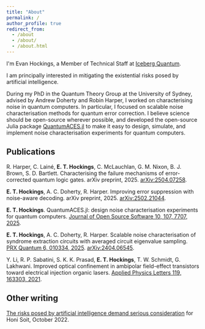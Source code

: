 ```yaml
---
title: "About"
permalink: /
author_profile: true
redirect_from: 
  - /about
  - /about/
  - /about.html
---
```


I'm Evan Hockings, a Member of Technical Staff at [Iceberg Quantum](https://www.iceberg-quantum.com/).

I am principally interested in mitigating the existential risks posed by artificial intelligence.

During my PhD in the Quantum Theory Group at the University of Sydney, advised by Andrew Doherty and Robin Harper, I worked on characterising noise in quantum computers.
In particular, I focused on scalable noise characterisation methods for quantum error correction.
I believe science should be open-source wherever possible, and developed the open-source Julia package [QuantumACES.jl](https://github.com/evanhockings/QuantumACES.jl) to make it easy to design, simulate, and implement noise characterisation experiments for quantum computers.

## Publications

R. Harper, C. Lainé, **E. T. Hockings**, C. McLauchlan, G. M. Nixon, B. J. Brown, S. D. Bartlett. Characterising the failure mechanisms of error-corrected quantum logic gates. arXiv preprint, 2025. [arXiv:2504.07258](https://arxiv.org/abs/2504.07258).

**E. T. Hockings**, A. C. Doherty, R. Harper. Improving error suppression with noise-aware decoding. arXiv preprint, 2025. [arXiv:2502.21044](https://arxiv.org/abs/2502.21044).

**E. T. Hockings**. QuantumACES.jl: design noise characterisation experiments for quantum computers. [Journal of Open Source Software 10, 107, 7707, 2025](https://doi.org/10.21105/joss.07707).

**E. T. Hockings**, A. C. Doherty, R. Harper. Scalable noise characterisation of syndrome extraction circuits with averaged circuit eigenvalue sampling. [PRX Quantum 6, 010334, 2025](https://doi.org/10.1103/PRXQuantum.6.010334). [arXiv:2404.06545](https://arxiv.org/abs/2404.06545).

Y. Li, R. P. Sabatini, S. K. K. Prasad, **E. T. Hockings**, T. W. Schmidt, G. Lakhwani. Improved optical confinement in ambipolar field-effect transistors toward electrical injection organic lasers. [Applied Physics Letters 119, 163303, 2021](https://doi.org/10.1063/5.0063336).

## Other writing

[The risks posed by artificial intelligence demand serious consideration](https://honisoit.com/2022/10/the-risks-posed-by-artificial-intelligence-demand-serious-consideration/) for Honi Soit, October 2022.
